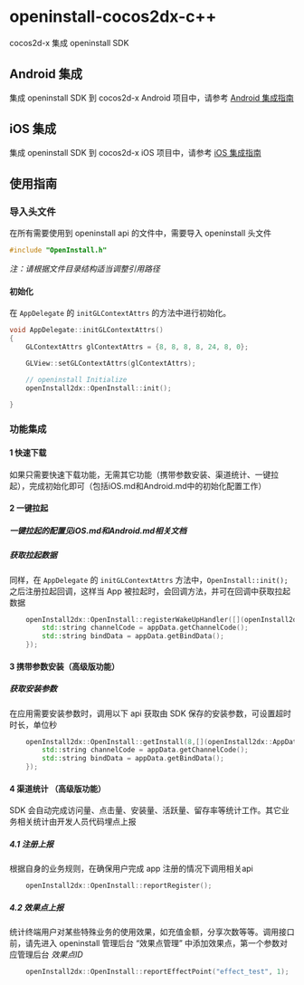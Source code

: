 # openinstall-cocos2dx-c++

cocos2d-x 集成 openinstall SDK

## Android 集成
集成 openinstall SDK 到 cocos2d-x Android 项目中，请参考 [Android 集成指南](README/Android.md)

## iOS 集成
集成 openinstall SDK 到 cocos2d-x iOS 项目中，请参考 [iOS 集成指南](README/iOS.md)

## 使用指南
### 导入头文件
在所有需要使用到 openinstall api 的文件中，需要导入 openinstall 头文件
``` cpp
#include "OpenInstall.h"
```
*注：请根据文件目录结构适当调整引用路径*
#### 初始化
在 `AppDelegate` 的 `initGLContextAttrs` 的方法中进行初始化。
``` cpp
void AppDelegate::initGLContextAttrs()
{
    GLContextAttrs glContextAttrs = {8, 8, 8, 8, 24, 8, 0};

    GLView::setGLContextAttrs(glContextAttrs);

    // openinstall Initialize
    openInstall2dx::OpenInstall::init();

}
```
### 功能集成
#### 1 快速下载
如果只需要快速下载功能，无需其它功能（携带参数安装、渠道统计、一键拉起），完成初始化即可（包括iOS.md和Android.md中的初始化配置工作）

#### 2 一键拉起
##### 一键拉起的配置见iOS.md和Android.md相关文档

##### 获取拉起数据
同样，在 `AppDelegate` 的 `initGLContextAttrs` 方法中，`OpenInstall::init();` 之后注册拉起回调，这样当 App 被拉起时，会回调方法，并可在回调中获取拉起数据
``` cpp
    openInstall2dx::OpenInstall::registerWakeUpHandler([](openInstall2dx::AppData appData){
        std::string channelCode = appData.getChannelCode();
        std::string bindData = appData.getBindData();
    });
```

#### 3 携带参数安装（高级版功能）
##### 获取安装参数
在应用需要安装参数时，调用以下 api 获取由 SDK 保存的安装参数，可设置超时时长，单位秒
``` cpp
    openInstall2dx::OpenInstall::getInstall(8,[](openInstall2dx::AppData appData){
        std::string channelCode = appData.getChannelCode();
        std::string bindData = appData.getBindData();
    });
```

#### 4 渠道统计 （高级版功能）
SDK 会自动完成访问量、点击量、安装量、活跃量、留存率等统计工作。其它业务相关统计由开发人员代码埋点上报

##### 4.1 注册上报
根据自身的业务规则，在确保用户完成 app 注册的情况下调用相关api
``` cpp
    openInstall2dx::OpenInstall::reportRegister();
```

##### 4.2 效果点上报
统计终端用户对某些特殊业务的使用效果，如充值金额，分享次数等等。调用接口前，请先进入 openinstall 管理后台 “效果点管理” 中添加效果点，第一个参数对应管理后台 *效果点ID*
``` cpp
    openInstall2dx::OpenInstall::reportEffectPoint("effect_test", 1);
```